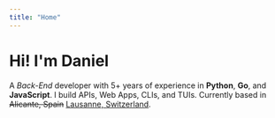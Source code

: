 ```yaml
---
title: "Home"
---
```


# Hi! I'm Daniel

A _Back-End_ developer with 5+ years of experience in **Python**, **Go**, and **JavaScript**. I build APIs, Web Apps, CLIs, and TUIs. Currently based in <s>Alicante, Spain</s> <ins>Lausanne, Switzerland</ins>.
